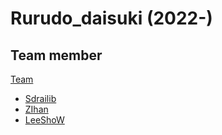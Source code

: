 # Rurudo_daisuki (2022-)

## Team member
[Team](https://codeforces.com/team/103294)
* [Sdrailib](https://codeforces.com/profile/Sdrailib)
* [ZIhan](https://codeforces.com/profile/IZhna)
* [LeeShoW](https://codeforces.com/profile/LeeShoW)
